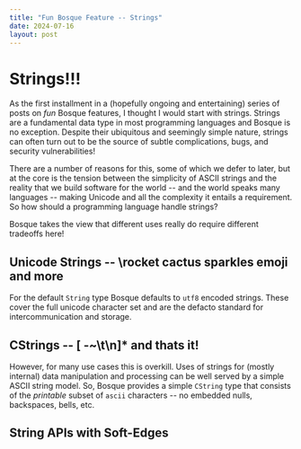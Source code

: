```yaml
---
title: "Fun Bosque Feature -- Strings"
date: 2024-07-16
layout: post
---
```


# Strings!!!
As the first installment in a (hopefully ongoing and entertaining) series of posts on _fun_ Bosque features, I thought I would start with strings. Strings are a fundamental data type in most programming languages and Bosque is no exception. Despite their ubiquitous and seemingly simple nature, strings can often turn out to be the source of subtle complications, bugs, and security vulnerabilities!

There are a number of reasons for this, some of which we defer to later, but at the core is the tension between the simplicity of ASCII strings and the reality that we build software for the world -- and the world speaks many languages -- making Unicode and all the complexity it entails a requirement. So how should a programming language handle strings?

Bosque takes the view that different uses really do require different tradeoffs here!

## Unicode Strings -- \rocket cactus sparkles emoji and more
For the default `String` type Bosque defaults to `utf8` encoded strings. These cover the full unicode character set and are the defacto standard for intercommunication and storage. 


## CStrings -- [ -~\t\n]* and thats it!
However, for many use cases this is overkill. Uses of strings for (mostly internal) data manipulation and processing can be well served by a simple ASCII string model. So, Bosque provides a simple `CString` type that consists of the _printable_ subset of `ascii` characters -- no embedded nulls, backspaces, bells, etc. 

## String APIs with Soft-Edges